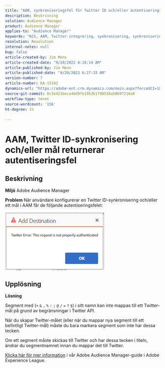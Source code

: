 ```yaml
---
title: "AAM, synkroniseringsfel för Twitter ID och/eller autentiseringsfel för destinationen returneras"
description: Beskrivning
solution: Audience Manager
product: Audience Manager
applies-to: "Audience Manager"
keywords: "KCS, AAM, Twitter-integrering, synkronisering, synkronisering, mål, autentiseringsfel, ID, Adobe Audience Manager"
resolution: Resolution
internal-notes: null
bug: false
article-created-by: Jim Menn
article-created-date: "9/20/2022 6:16:14 AM"
article-published-by: Jim Menn
article-published-date: "9/20/2022 6:27:33 AM"
version-number: 7
article-number: KA-15342
dynamics-url: "https://adobe-ent.crm.dynamics.com/main.aspx?forceUCI=1&pagetype=entityrecord&etn=knowledgearticle&id=dddc48b9-ab38-ed11-9db1-0022480866ad"
source-git-commit: 0c3e421beca46d9fe1952b1f98538a50697216a0
workflow-type: tm+mt
source-wordcount: '156'
ht-degree: 1%

---
```


# AAM, Twitter ID-synkronisering och/eller mål returnerar autentiseringsfel

## Beskrivning


<b>Miljö</b>
Adobe Audience Manager

<b>Problem</b>
När användare konfigurerar en Twitter ID-synkronisering och/eller ett mål i AAM får de följande autentiseringsfelet:

![](assets/___dedc48b9-ab38-ed11-9db1-0022480866ad___.png)


## Upplösning


<b>Lösning</b>

Segment med (`+` `&` `,` `%` `:` `;` `@` `/` `=` `?` `$`) i sitt namn kan inte mappas till ett Twitter-mål på grund av begränsningar i Twitter API.

När du skapar Twitter-målet (eller när du mappar nya segment till ett befintligt Twitter-mål) måste du bara markera segment som inte har dessa tecken.

Om ett segment måste skickas till Twitter och har dessa tecken i titeln, ändrar du segmentnamnet innan du mappar det till Twitter.

[Klicka här för mer information](https://experienceleague.adobe.com/docs/audience-manager/user-guide/features/destinations/device-based/twitter-tailored-audiences.html?lang=en#segment-mapping-considerations) i vår Adobe Audience Manager-guide i Adobe Experience League.
